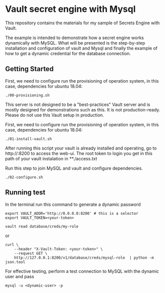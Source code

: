 # Vault secret engine with Mysql

This repository contains the materials for my sample of Secrets Engine with Vault.

The example is intended to demonstrate how a secret engine works dynamically with MySQL.
What will be presented is the step-by-step installation and configuration of vault and Mysql and finally the example of how to get a dynamic credential for the database connection.


## Getting Started

First, we need to configure run the provisioning of operation system, in this case, dependencies for ubuntu 18.04:

```
./00-provisioning.sh
```

This server is not designed to be a "best-practices" Vault server and is mostly designed for demonstrations such as this. It is not production-ready. Please do
not use this Vault setup in production.


First, we need to configure run the provisioning of operation system, in this case, dependencies for ubuntu 18.04:

```
./01-install-vault.sh
```

After running this script your vault is already installed and operating, go to http://<your-host>:8200 to access the web-ui.
The root token to login you get in this path of your vault instalation in **./access.txt

Run this step to join MySQL and vault and configure dependencies.

```
./02-configure.sh
```

## Running test

In the terminal run this command to generate a dynamic password

```
export VAULT_ADDR='http://0.0.0.0:8200' # this is a selector
export VAULT_TOKEN=<your-token>

vault read database/creds/my-role
```
or
```
curl \
    --header "X-Vault-Token: <your-token>" \
    --request GET \
    http://127.0.0.1:8200/v1/database/creds/mysql-role  | python -m json.tool
```

For effective testing, perform a test connection to MySQL with the dynamic user and pass

```
mysql -u <dynamic-user> -p 
```



